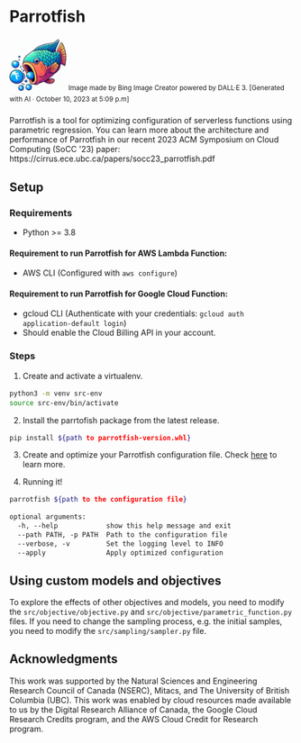 # Parrotfish

<img src="./parrotfish_icon.jpeg" alt="parrotfish icon" width=20%>
<sup>Image made by Bing Image Creator powered by DALL·E 3. [Generated with AI ∙ October 10, 2023 at 5:09 p.m] </sup>
<br><br>
Parrotfish is a tool for optimizing configuration of serverless functions using parametric regression.
You can learn more about the architecture and performance of Parrotfish in our recent 2023 ACM Symposium on Cloud Computing (SoCC '23) paper: https://cirrus.ece.ubc.ca/papers/socc23_parrotfish.pdf

## Setup

### Requirements
- Python >= 3.8

#### Requirement to run Parrotfish for AWS Lambda Function:
- AWS CLI (Configured with `aws configure`)

#### Requirement to run Parrotfish for Google Cloud Function:
- gcloud CLI (Authenticate with your credentials: `gcloud auth application-default login`)
- Should enable the Cloud Billing API in your account.


### Steps
1. Create and activate a virtualenv.
```bash
python3 -m venv src-env
source src-env/bin/activate
```

2. Install the parrtofish package from the latest release. 
```bash
pip install ${path to parrotfish-version.whl}
```

3. Create and optimize your Parrotfish configuration file. Check [here](src/configuration/README.md) to learn more.

4. Running it!
```bash
parrotfish ${path to the configuration file}
```
```text
optional arguments:
  -h, --help            show this help message and exit
  --path PATH, -p PATH  Path to the configuration file
  --verbose, -v         Set the logging level to INFO
  --apply               Apply optimized configuration
```

## Using custom models and objectives
To explore the effects of other objectives and models, you need to modify the `src/objective/objective.py` and 
`src/objective/parametric_function.py` files.
If you need to change the sampling process, e.g. the initial samples, you need to modify the `src/sampling/sampler.py` 
file. 

## Acknowledgments

This work was supported by the Natural Sciences and Engineering Research Council of Canada (NSERC), Mitacs, and The University of British Columbia (UBC).
This work was enabled by cloud resources made available to us by the Digital Research Alliance of Canada, the Google Cloud Research Credits program, and the AWS Cloud Credit for Research program.
